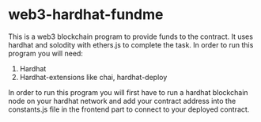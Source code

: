 # web3-hardhat-fundme

This is a web3 blockchain program to provide funds to the contract. It uses hardhat and solodity with ethers.js to complete the task.
In order to run this program you will need:
1. Hardhat
2. Hardhat-extensions like chai, hardhat-deploy 

In order to run this program you will first have to run a hardhat blockchain node on your hardhat network and add your contract address into the constants.js file in the frontend part to connect to your deployed contract.
